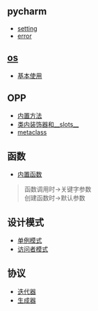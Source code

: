 ## pycharm
+ [setting](../doc/pycharm_setting.md)  
+ [error](../doc/pycharm_error.md)

## [os](usage/os)

+ [基本使用](usage/os/00_basic.py)

## OPP
+ [内置方法](usage/OOP/00_magic.py)
+ [类内装饰器和__slots__](usage/OOP/01_class_decorator.py)
+ [metaclass](usage/OOP/02_metaclass.py)

## 函数

+ [内置函数](usage/function)
> 函数调用时->关键字参数  
> 创建函数时->默认参数

## 设计模式
+ [单例模式]()
+ [访问者模式]()

## 协议
+ [迭代器](./usage/protocol/iterator.py)
+ [生成器](usage/protocol/generator.py)